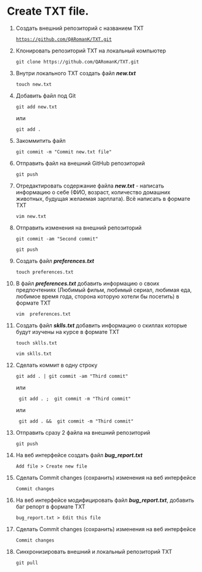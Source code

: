 # Create TXT file.

 1. Создать внешний репозиторий c названием TXT
 
     [`https://github.com/QARomanK/TXT.git`](https://github.com/QARomanK/TXT.git)

 2. Клонировать репозиторий TXT на локальный компьютер 

     `git clone https://github.com/QARomanK/TXT.git `

 3. Внутри локального TXT создать файл ***new.txt*** 

     `touch new.txt`

 4. Добавить файл под Git

    `git add new.txt`

      или

    `git add .`

 5. Закоммитить файл

     `git commit -m "Commit new.txt file" `

 6. Отправить файл на внешний GitHub репозиторий

    `git push`

 7. Отредактировать содержание файла ***new.txt*** - написать информацию о себе (ФИО, возраст, количество домашних животных, будущая желаемая зарплата). Всё написать в формате TXT

    `vim new.txt`

 8. Отправить изменения на внешний репозиторий

    `git commit -am "Second commit"`

    `git push`

9. Создать файл ***preferences.txt***

    `touch preferences.txt`

 10. В файл ***preferences.txt*** добавить информацию о своих предпочтениях (Любимый фильм, любимый сериал, любимая еда, любимое время года, сторона которую хотели бы посетить) в формате TXT

     `vim  preferences.txt`

 11. Создать файл ***sklls.txt*** добавить информацию о скиллах которые будут изучены на курсе в формате TXT
 
      `touch sklls.txt`
 
     `vim sklls.txt`
 
 12. Сделать коммит в одну строку

     `git add . | git commit -am "Third commit"`
     
     или
     
     ` git add . ;  git commit -m "Third commit"`
     
     или 
     
     ` git add . &&  git commit -m "Third commit"`

 13. Отправить сразу 2 файла на внешний репозиторий

     `git push`

 14. На веб интерфейсе создать файл ***bug_report.txt***

     `Add file > Create new file`

 15. Сделать Commit changes (сохранить) изменения на веб интерфейсе

     `Commit changes`

 16. На веб интерфейсе модифицировать файл ***bug_report.txt***, добавить баг репорт в формате TXT

     `bug_report.txt > Edit this file`

 17. Сделать Commit changes (сохранить) изменения на веб интерфейсе

     `Commit changes`

 18. Синхронизировать внешний и локальный репозиторий TXT

     `git pull`
